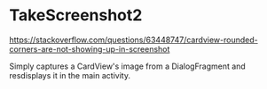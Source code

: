 # TakeScreenshot2
https://stackoverflow.com/questions/63448747/cardview-rounded-corners-are-not-showing-up-in-screenshot

Simply captures a CardView's image from a DialogFragment and resdisplays it in the main activity.
